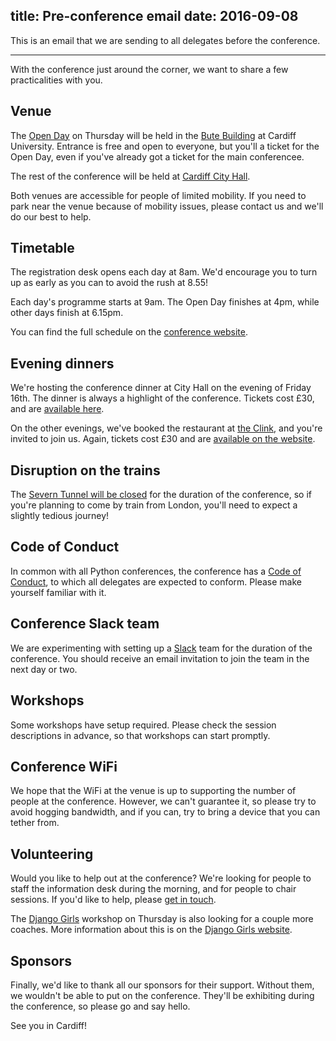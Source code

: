 title: Pre-conference email
date: 2016-09-08
---
This is an email that we are sending to all delegates before the conference.

* * *

With the conference just around the corner, we want to share a few practicalities with you.


## Venue

The [Open Day](http://2016.pyconuk.org/open-day/) on Thursday will be held in the [Bute Building](http://www.cardiff.ac.uk/estat/accessibilityinformation/cathayscampus/butebuilding/buteaccess.html) at Cardiff University.  Entrance is free and open to everyone, but you'll a ticket for the Open Day, even if you've already got a ticket for the main conferencee.

The rest of the conference will be held at [Cardiff City Hall](http://www.cardiffcityhall.com/find-us).

Both venues are accessible for people of limited mobility. If you need to park near the venue because of mobility issues, please contact us and we'll do our best to help.


## Timetable

The registration desk opens each day at 8am.  We'd encourage you to turn up as early as you can to avoid the rush at 8.55!

Each day's programme starts at 9am.  The Open Day finishes at 4pm, while other days finish at 6.15pm.

You can find the full schedule on the [conference website](http://2016.pyconuk.org/programme/).


## Evening dinners

We're hosting the conference dinner at City Hall on the evening of Friday 16th.  The dinner is always a highlight of the conference.  Tickets cost £30, and are [available here](http://2016.pyconuk.org/conference-dinner/).

On the other evenings, we've booked the restaurant at [the Clink](http://theclinkcharity.org/the-clink-restaurants/cardiff-wales/), and you're invited to join us.  Again, tickets cost £30 and are [available on the website](http://2016.pyconuk.org/the-clink/).


## Disruption on the trains

The [Severn Tunnel will be closed](https://www.gwr.com/travel-updates/planned-engineering/severn-tunnel) for the duration of the conference, so if you're planning to come by train from London, you'll need to expect a slightly tedious journey!


## Code of Conduct

In common with all Python conferences, the conference has a [Code of Conduct](http://2016.pyconuk.org/code-of-conduct/), to which all delegates are expected to conform.  Please make yourself familiar with it.


## Conference Slack team

We are experimenting with setting up a [Slack](https://slack.com/) team for the duration of the conference.  You should receive an email invitation to join the team in the next day or two.


## Workshops

Some workshops have setup required.  Please check the session descriptions in advance, so that workshops can start promptly.


## Conference WiFi

We hope that the WiFi at the venue is up to supporting the number of people at the conference.  However, we can't guarantee it, so please try to avoid hogging bandwidth, and if you can, try to bring a device that you can tether from.


## Volunteering

Would you like to help out at the conference?  We're looking for people to staff the information desk during the morning, and for people to chair sessions.  If you'd like to help, please [get in touch](http://2016.pyconuk.org/contact/).

The [Django Girls](https://djangogirls.org/pyconuk2016/) workshop on Thursday is also looking for a couple more coaches.  More information about this is on the [Django Girls website](https://djangogirls.org/pyconuk2016/#coach).


## Sponsors

Finally, we'd like to thank all our sponsors for their support.  Without them, we wouldn't be able to put on the conference.  They'll be exhibiting during the conference, so please go and say hello.


See you in Cardiff!
